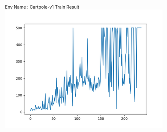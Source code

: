 Env Name : Cartpole-v1
Train Result
![Train_result](./PPO_train_result/CartPole-v1/PPO_train_result_1.png)